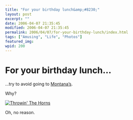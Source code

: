 ```yaml
---
title: "For your birthday lunch&amp;#8230;"
layout: post
excerpt: ""
date: 2006-04-07 21:35:45
modified: 2006-04-07 21:35:45
permalink: 2006/04/07/for-your-birthday-lunch/index.html
tags: ["Amusing", "Life", "Photos"]
featured_img: 
wpid: 200
---
```


# For your birthday lunch&#8230;

…try to avoid going to [Montana’s](http://www.montanas.ca/).

Why?

[![Throwin' The Horns](http://static.flickr.com/51/124842211_d9b6b1d96e_m.jpg)](http://www.flickr.com/photos/pj/124842211)

Oh, no reason.